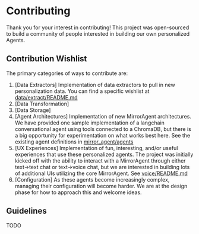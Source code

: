 # Contributing

Thank you for your interest in contributing! This project was open-sourced to build a community
of people interested in building our own personalized Agents.

## Contribution Wishlist
The primary categories of ways to contribute are:
1. [Data Extractors] Implementation of data extractors to pull in new personalization data. You can find a specific wishlist at [data/extract/README.md](../mirror/data/extract/README.md)
2. [Data Transformation]
3. [Data Storage]
4. [Agent Architectures] Implementation of new MirrorAgent architectures. We have provided one sample implementation of a langchain conversational agent using tools connected to a ChromaDB, but there is a big opportunity for experimentation on what works best here. See the existing agent definitions in [mirror_agent/agents](../mirror/mirror_agent/agents/)
5. [UX Experiences] Implementation of fun, interesting, and/or useful experiences that use these personalized agents. The project was initially kicked off with the ability to interact with a MirrorAgent through either text->text chat or text->voice chat, but we are interested in building lots of additional UIs utilizing the core MirrorAgent. See [voice/README.md](../mirror/voice/README.md)
6. [Configuration] As these agents become increasingly complex, managing their configuration will become harder. We are at the design phase for how to approach this and welcome ideas.

## Guidelines
TODO
